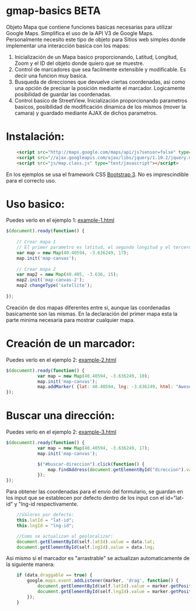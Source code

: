 gmap-basics BETA
===========

Objeto Mapa que contiene funciones basicas necesarias para utilizar Google Maps.
Simplifica el uso de la API V3 de Google Maps. Personalmente necesito este tipo de objeto para
Sitios web simples donde implementar una interacción basica con los mapas:

1. Inicialización de un Mapa basico proporcionando, Latitud, Longitud, Zoom y el ID del objeto donde quiero que se muestre.
2. Control de marcadores que sea facilmente extensible y modificable. Es decir una funcion muy basica.
3. Busqueda de direcciones que devuelve ciertas coordenadas, asi como una opción de precisar la posición mediante el marcador. Logicamente
posibilidad de guardar las coordenadas.
4. Control basico de StreetView. Inicialización proporcionando parametros basicos, posibilidad de modificación dinamica de los mismos (mover la camara) y
guardado mediante AJAX de dichos parametros.

Instalación:
============
````html
    <script src="http://maps.google.com/maps/api/js?sensor=false" type="text/javascript"></script>
    <script src="//ajax.googleapis.com/ajax/libs/jquery/1.10.2/jquery.min.js"></script>
    <script src="js/map.class.js" type="text/javascript"></script> 
````
En los ejemplos se usa el framework CSS <a href="http://getbootstrap.com">Bootstrap 3</a>. No es imprescindible para el correcto uso.

Uso basico:
===========

Puedes verlo en el ejemplo 1: <a href="https://github.com/antonrodin/gmap-basics/blob/master/example-1.html">example-1.html</a>

````javascript
$(document).ready(function() {
    
    // Crear mapa 1
    // El primer parametro es latitud, el segundo longitud y el tercero Zoom. 
    var map = new Map(40.40594, -3.636249, 17);
    map.init('map-canvas');
            
    // Crear mapa 2
    var map2 = new Map(40.405, -3.636, 15);
    map2.init('map-canvas-2');
    map2.changeType('satellite');
            
});
````

Creación de dos mapas diferentes entre si, aunque las coordenadas basicamente son las mismas. En la declaración del primer mapa
esta la parte minima necesaria para mostrar cualquier mapa.

Creación de un marcador:
========================

Puedes verlo en el ejemplo 2: <a href="https://github.com/antonrodin/gmap-basics/blob/master/example-2.html">example-2.html</a>

````javascript
$(document).ready(function() {
            var map = new Map(40.40594, -3.636249, 10);
            map.init('map-canvas');
            map.addMarker( {lat: 40.40594, lng: -3.636249, html: "Awesome Marker", dragable: false } );
});
````

Buscar una dirección:
=====================

Puedes verlo en el ejemplo 2: <a href="https://github.com/antonrodin/gmap-basics/blob/master/example-3.html">example-3.html</a>

````javascript
$(document).ready(function() {
            var map = new Map(40.40594, -3.636249, 17);
            map.init('map-canvas');

            $("#buscar-direccion").click(function() {
                map.findAddress(document.getElementById("direccion").value);
            });
});
````

Para obtener las coordenadas para el envio del formulario, se guardan en los input que se establecen por defecto dentro
de los input con el id="lat-id" y "lng-id respectivamente.

````javascript
    //Valores por defecto:
    this.latId = "lat-id";
    this.lngId = "lng-id";

    //Como se actualizan al geolocalizar:
    document.getElementById(self.latId).value = data.lat;
    document.getElementById(self.lngId).value = data.lng;
````

Asi mismo si el marcador es "arrastrable" se actualizan automaticamente de la siguiente manera:

````javascript
    if (data.draggable == true) {
        google.maps.event.addListener(marker, 'drag', function() {
            document.getElementById(self.latId).value = marker.getPosition().lat();
            document.getElementById(self.lngId).value = marker.getPosition().lng();
        });
    }
````
